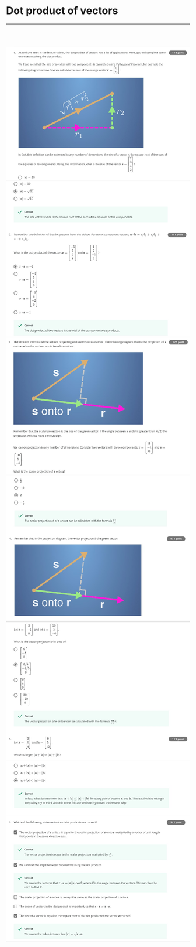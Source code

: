 # Dot product of vectors
---
<br><br>

<img src = '../Images/Qz1_Q1.jpg'>
<img src = '../Images/Qz1_Q2.jpg'>
<img src = '../Images/Qz1_Q3.jpg'>
<img src = '../Images/Qz1_Q4.jpg'>
<img src = '../Images/Qz1_Q5.jpg'>
<img src = '../Images/Qz1_Q6.jpg'>
<img src = '../Images/Qz1_Q7.jpg'>
<br><br>
